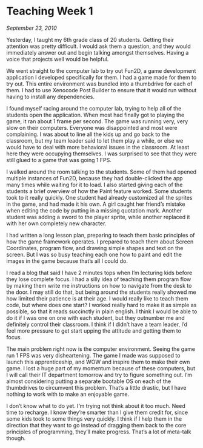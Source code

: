 # Teaching Week 1

_September 23, 2010_

Yesterday, I taught my 6th grade class of 20 students. Getting their attention was pretty difficult. I would ask them a question, and they would immediately answer out and begin talking amongst themselves. Having a voice that projects well would be helpful.

We went straight to the computer lab to try out Fun2D, a game development application I developed specifically for them. I had a game made for them to try out. This entire environment was bundled into a thumbdrive for each of them. I had to use Xenocode Post Builder to ensure that it would run without having to install any dependencies.

I found myself racing around the computer lab, trying to help all of the students open the application. When most had finally got to playing the game, it ran about 1 frame per second. The game was running very, very slow on their computers. Everyone was disappointed and most were complaining. I was about to line all the kids up and go back to the classroom, but my team leader said to let them play a while, or else we would have to deal with more behavioral issues in the classroom. At least here they were occupying themselves. I was surprised to see that they were still glued to a game that was going 1 FPS.

I walked around the room talking to the students. Some of them had opened multiple instances of Fun2D, because they had double-clicked the app many times while waiting for it to load. I also started giving each of the students a brief overview of how the Paint feature worked. Some students took to it really quickly. One student had already customized all the sprites in the game, and had made it his own. A girl caught her friend’s mistake when editing the code by putting in a missing quotation mark. Another student was adding a sword to the player sprite, while another replaced it with her own completely new character.

I had written a long lesson plan, preparing to teach them basic principles of how the game framework operates. I prepared to teach them about Screen Coordinates, program flow, and drawing simple shapes and text on the screen. But I was so busy teaching each one how to paint and edit the images in the game because that’s all I could do.

I read a blog that said I have 2 minutes tops when I’m lecturing kids before they lose complete focus. I had a silly idea of teaching them program flow by making them write me instructions on how to navigate from the desk to the door. I may still do that, but being around the students really showed me how limited their patience is at their age. I would really like to teach them code, but where does one start? I worked really hard to make it as simple as possible, so that it reads succinctly in plain english. I think I would be able to do it if I was one on one with each student, but they outnumber me and definitely control their classroom. I think if I didn’t have a team leader, I’d feel more pressure to get start upping the attitude and getting them to focus.

The main problem right now is the computer environment. Seeing the game run 1 FPS was very disheartening. The game I made was supposed to launch this apprenticeship, and WOW and inspire them to make their own game. I lost a huge part of my momentum because of these computers, but I will call their IT department tomorrow and try to figure something out. I’m almost considering putting a separate bootable OS on each of the thumbdrives to circumvent this problem. That’s a little drastic, but I have nothing to work with to make an enjoyable game.

I don’t know what to do yet. I’m trying not think about it too much. Need time to recharge. I know they’re smarter than I give them credit for, since some kids took to some things very quickly. I think if I help them in the direction that they want to go instead of dragging them back to the core principles of programming, they’ll make progress. That’s a lot of meta-talk though.
